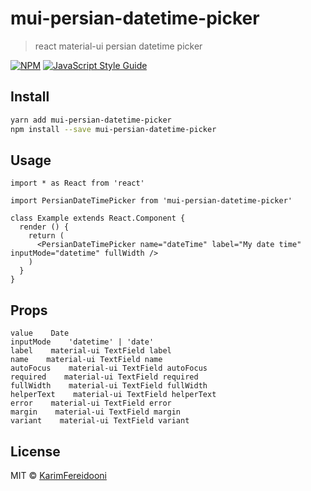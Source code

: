 # mui-persian-datetime-picker

> react material-ui persian datetime picker

[![NPM](https://img.shields.io/npm/v/mui-persian-datetime-picker.svg)](https://www.npmjs.com/package/mui-persian-datetime-picker) [![JavaScript Style Guide](https://img.shields.io/badge/code_style-standard-brightgreen.svg)](https://standardjs.com)

## Install

```bash
yarn add mui-persian-datetime-picker
npm install --save mui-persian-datetime-picker
```

## Usage

```tsx
import * as React from 'react'

import PersianDateTimePicker from 'mui-persian-datetime-picker'

class Example extends React.Component {
  render () {
    return (
      <PersianDateTimePicker name="dateTime" label="My date time" inputMode="datetime" fullWidth />
    )
  }
}
```

## Props
```
value    Date
inputMode    'datetime' | 'date'
label    material-ui TextField label
name    material-ui TextField name
autoFocus    material-ui TextField autoFocus
required    material-ui TextField required
fullWidth    material-ui TextField fullWidth
helperText    material-ui TextField helperText
error    material-ui TextField error
margin    material-ui TextField margin
variant    material-ui TextField variant
```

## License

MIT © [KarimFereidooni](https://github.com/KarimFereidooni)
